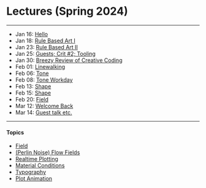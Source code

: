 # Lectures (Spring 2024)

---

* Jan 16: [Hello](2024/0116_hello/README.md)
* Jan 18: [Rule Based Art I](2024/0118_rule_based_art/README.md)
* Jan 23: [Rule Based Art II](2024/0123_rule_based_art/README.md)
* Jan 25: [Guests; Crit #2; Tooling](2024/0125_tooling/README.md)
* Jan 30: [Breezy Review of Creative Coding](2024/0130_coding/README.md)
* Feb 01: [Linewalking](2024/0201_linewalking/README.md)
* Feb 06: [Tone](2024/0206_tone/README.md)
* Feb 08: [Tone Workday](2024/0208_tone_workday/README.md)
* Feb 13: [Shape](2024/0213_shape/README.md)
* Feb 15: [Shape](2024/0215_shape/README.md)
* Feb 20: [Field](topics/field/README.md)
* Mar 12: [Welcome Back](2024/0312_welcome_back/README.md)
* Mar 14: [Guest talk etc.](2024/0314/README.md)

---

#### Topics

* [Field](topics/field/README.md)
* [(Perlin Noise) Flow Fields](topics/flow_fields/README.md)
* [Realtime Plotting](topics/realtime_plotting/README.md)
* [Material Conditions](topics/material_conditions/README.md)
* [Typography](topics/type/README.md)
* [Plot Animation](topics/plot_animation/README.md)